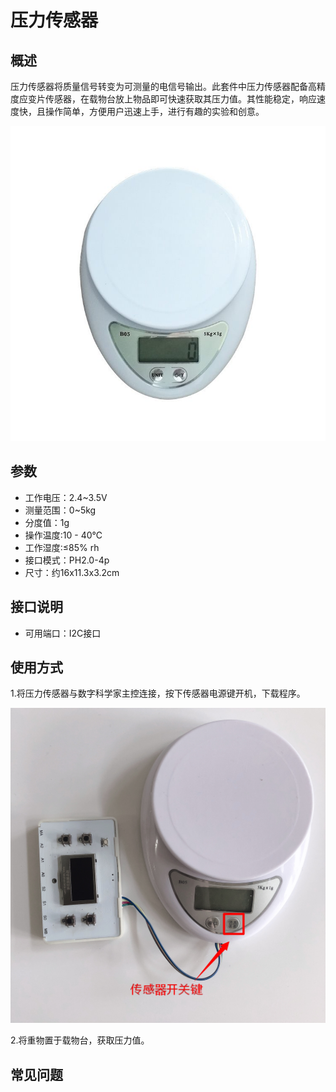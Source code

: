 # 压力传感器

## 概述

压力传感器将质量信号转变为可测量的电信号输出。此套件中压力传感器配备高精度应变片传感器，在载物台放上物品即可快速获取其压力值。其性能稳定，响应速度快，且操作简单，方便用户迅速上手，进行有趣的实验和创意。

![](../../.gitbook/assets/shuyali-1.jpg)

## 参数

* 工作电压：2.4~3.5V
* 测量范围：0~5kg
* 分度值：1g
* 操作温度:10 - 40℃
* 工作湿度:≤85% rh
* 接口模式：PH2.0-4p
* 尺寸：约16x11.3x3.2cm

## 接口说明

* 可用端口：I2C接口

## 使用方式

1.将压力传感器与数字科学家主控连接，按下传感器电源键开机，下载程序。

![](../../.gitbook/assets/shuyali-2.JPG)

2.将重物置于载物台，获取压力值。

## 常见问题